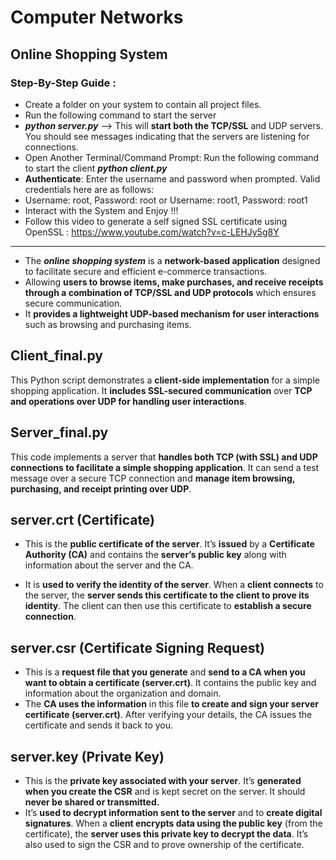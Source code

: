 # Computer Networks
## Online Shopping System
### Step-By-Step Guide :
- Create a folder on your system to contain all project files.
- Run the following command to start the server
- **_python server.py_** --> This will **start both the TCP/SSL** and UDP servers. You should see messages indicating that the servers are listening for connections.
- Open Another Terminal/Command Prompt:
Run the following command to start the client
**_python client.py_**
- **Authenticate**:
Enter the username and password when prompted.
Valid credentials here are as follows:
 - Username: root, Password: root or 
 Username: root1, Password: root1
- Interact with the System and Enjoy !!!
- Follow this video to generate a self signed SSL certificate using OpenSSL : https://www.youtube.com/watch?v=c-LEHJy5g8Y
--------------------
- The ***online shopping system*** is a **network-based application** designed to facilitate secure and efficient e-commerce transactions. 
- Allowing **users to browse items, make purchases, and receive receipts through a combination of TCP/SSL and UDP protocols** which ensures secure communication. 
- It **provides a lightweight UDP-based mechanism for user interactions** such as browsing and purchasing items.

## Client_final.py
This Python script demonstrates a **client-side implementation** for a simple shopping application. It **includes SSL-secured communication** over **TCP and operations over UDP for handling user interactions**.

## Server_final.py
This code implements a server that **handles both TCP (with SSL) and UDP connections to facilitate a simple shopping application**. It  can send a test message over a secure TCP connection and **manage item browsing, purchasing, and receipt printing over UDP**.

## server.crt (Certificate)
- This is the **public certificate of the server**. It’s **issued** by a **Certificate Authority (CA)** and contains the **server’s public key** along with information about the server and the CA.

- It is **used to verify the identity of the server**. When a **client connects** to the server, the **server sends this certificate to the client to prove its identity**. The client can then use this certificate to **establish a secure connection**.

## server.csr (Certificate Signing Request)
- This is a **request file that you generate** and **send to a CA when you want to obtain a certificate (server.crt)**. It contains the public key and information about the organization and domain.
- The **CA uses the information** in this file **to create and sign your server certificate (server.crt)**. After verifying your details, the CA issues the certificate and sends it back to you.

## server.key (Private Key)
- This is the **private key associated with your server**. It’s **generated when you create the CSR** and is kept secret on the server. It should **never be shared or transmitted.**
- It’s **used to decrypt information sent to the server** and to **create digital signatures**. When a **client encrypts data using the public key** (from the certificate), the **server uses this private key to decrypt the data**. It’s also used to sign the CSR and to prove ownership of the certificate.